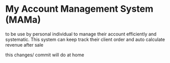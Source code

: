 # My Account Management System (MAMa)

to be use by personal individual to manage their account efficiently and systematic. This system can keep track their client order and auto calculate revenue after sale

this changes/ commit will do at home
